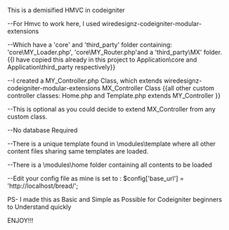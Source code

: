 This is a demisified HMVC in codeigniter

--For Hmvc to work here, I used wiredesignz-codeigniter-modular-extensions


--Which have a 'core' and 'third_party' folder containing: 'core\MY_Loader.php', 'core\MY_Router.php'and a 'third_party\MX' folder.
{{I have copied this already in this project to Application\core and Application\third_party respectively}}


--I created a MY_Controller.php Class, which extends wiredesignz-codeigniter-modular-extensions MX_Controller Class
{{all other custom controller classes: Home.php and Template.php extends MY_Controller }}


--This is optional as you could decide to extend MX_Controller from any custom class.
 
 
--No database Required 


--There is a unique template found in \modules\template where all other content files sharing same templates are loaded.


--There is a \modules\home folder containing all contents to be loaded


--Edit your config file as mine is set to : $config['base_url'] = 'http://localhost/bread/';



PS- I made this as Basic and Simple as Possible for Codeigniter beginners to Understand quickly


ENJOY!!!
